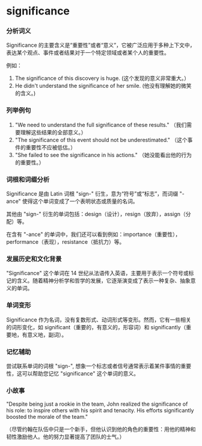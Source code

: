 # significance

### 分析词义

  

Significance 的主要含义是“重要性”或者“意义”，它被广泛应用于多种上下文中，表达某个观点、事件或者结果对于一个特定领域或者某个人的重要性。

  

例如：

  

1.  The significance of this discovery is huge. (这个发现的意义非常重大。）
2.  He didn't understand the significance of her smile. (他没有理解她的微笑的含义。)

  

### 列举例句

  

1.  "We need to understand the full significance of these results." （我们需要理解这些结果的全部意义。）
2.  "The significance of this event should not be underestimated." （这个事件的重要性不应被低估。）
3.  "She failed to see the significance in his actions." （她没能看出他的行为的重要性。）

  

### 词根和词缀分析

  

Significance 是由 Latin 词根 "sign-" 衍生，意为“符号”或“标志”，而词缀 "-ance" 使得这个单词变成了一个表明状态或质量的名词。

  

其他由 "sign-" 衍生的单词包括：design（设计），resign（放弃），assign（分配）等。

  

在含有 "-ance" 的单词中，我们还可以看到例如：importance（重要性），performance（表现），resistance（抵抗力）等。

  

### 发展历史和文化背景

  

"Significance" 这个单词在 14 世纪从法语传入英语，主要用于表示一个符号或标记的含义。随着精神分析学和哲学的发展，它逐渐演变成了表示一种复杂、抽象意义的单词。

  

### 单词变形

  

Significance 作为名词，没有复数形式、动词形式等变形。然而，它有一些相关的词形变化，如 significant（重要的，有意义的，形容词）和 significantly（重要地，有意义地，副词）。

  

### 记忆辅助

  

尝试联系单词的词根 "sign-", 想象一个标志或者信号通常表示着某件事情的重要性，这可以帮助您记忆 "significance" 这个单词的意义。

  

### 小故事

  

"Despite being just a rookie in the team, John realized the significance of his role: to inspire others with his spirit and tenacity. His efforts significantly boosted the morale of the team."

  

（尽管约翰在队伍中只是一个新手，但他认识到他的角色的重要性：用他的精神和韧性激励他人。他的努力显著提高了团队的士气。）
